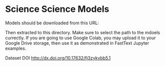 # Science Science Models

Models should be downloaded from this URL:


Then extracted to this directory. Make sure to select the path to the mdoels currectly. If you are going to use Google Colab, you may upload it to your Google Drive storage, then use it as demonstrated in FastText Jupyter examples.

Dataset DOI http://dx.doi.org/10.17632/fj3zykybb5.1
